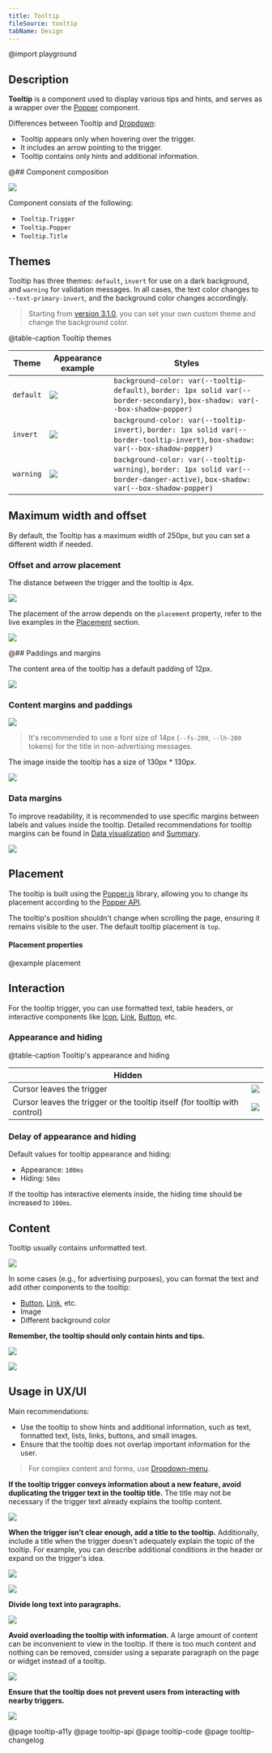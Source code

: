 ```yaml
---
title: Tooltip
fileSource: tooltip
tabName: Design
---
```


@import playground

## Description

**Tooltip** is a component used to display various tips and hints, and serves as a wrapper over the [Popper](/utils/popper/) component.

Differences between Tooltip and [Dropdown](/components/dropdown/):

- Tooltip appears only when hovering over the trigger.
- It includes an arrow pointing to the trigger.
- Tooltip contains only hints and additional information.

@## Component composition

![](static/tooltip-composition.png)

Component consists of the following:

- `Tooltip.Trigger`
- `Tooltip.Popper`
- `Tooltip.Title`

## Themes

Tooltip has three themes: `default`, `invert` for use on a dark background, and `warning` for validation messages. In all cases, the text color changes to `--text-primary-invert`, and the background color changes accordingly.

> Starting from [version 3.1.0](/components/tooltip/tooltip-changelog/), you can set your own custom theme and change the background color.

@table-caption Tooltip themes

| Theme   | Appearance example              | Styles      |
| ------- | ------------------------------- | ----------- |
| `default` | ![](static/default-theme.png) | `background-color: var(--tooltip-default)`, `border: 1px solid var(--border-secondary)`, `box-shadow: var(--box-shadow-popper)`     |
| `invert`  | ![](static/invert-theme.png)   | `background-color: var(--tooltip-invert)`, `border: 1px solid var(--border-tooltip-invert)`, `box-shadow: var(--box-shadow-popper)` |
| `warning` | ![](static/alert-theme.png)     | `background-color: var(--tooltip-warning)`, `border: 1px solid var(--border-danger-active)`, `box-shadow: var(--box-shadow-popper)` |

## Maximum width and offset

By default, the Tooltip has a maximum width of 250px, but you can set a different width if needed.

### Offset and arrow placement

The distance between the trigger and the tooltip is 4px.

![](static/tooltip-offset.png)

The placement of the arrow depends on the `placement` property, refer to the live examples in the [Placement](/components/tooltip/#placement) section.

![](static/tooltip-arrow-paddings.png)

@## Paddings and margins

The content area of the tooltip has a default padding of 12px.

![](static/tooltip-content-paddings.png)

### Content margins and paddings

![](static/tooltip-button.png)

> It's recommended to use a font size of 14px (`--fs-200`, `--lh-200` tokens) for the title in non-advertising messages.

The image inside the tooltip has a size of 130px * 130px.

![](static/tooltip-pic-paddings.png)

### Data margins

To improve readability, it is recommended to use specific margins between labels and values inside the tooltip. Detailed recommendations for tooltip margins can be found in [Data visualization](/data-display/d3-chart/#tooltip) and [Summary](/patterns/summary/#difference_value).

![](static/tooltip-margins.png)

## Placement

The tooltip is built using the [Popper.js](https://popper.js.org/) library, allowing you to change its placement according to the [Popper API](/utils/popper/popper-api/).

The tooltip's position shouldn't change when scrolling the page, ensuring it remains visible to the user. The default tooltip placement is `top`.

#### Placement properties

@example placement

## Interaction

For the tooltip trigger, you can use formatted text, table headers, or interactive components like [Icon](/style/icon/), [Link](/components/link/), [Button](/components/button/), etc.

### Appearance and hiding

@table-caption Tooltip's appearance and hiding

| Hidden    |                                |
| --------- | ------------------------------ |
| Cursor leaves the trigger                                                  | ![](static/hover-1.png) |
| Cursor leaves the trigger or the tooltip itself (for tooltip with control) | ![](static/hover-2.png) |

### Delay of appearance and hiding

Default values for tooltip appearance and hiding:

- Appearance: `100ms`
- Hiding: `50ms`

If the tooltip has interactive elements inside, the hiding time should be increased to `100ms`.

## Content

Tooltip usually contains unformatted text.

![](static/tooltip-basic.png)

In some cases (e.g., for advertising purposes), you can format the text and add other components to the tooltip:

- [Button](/components/button/), [Link](/components/link/), etc.
- Image
- Different background color

**Remember, the tooltip should only contain hints and tips.**

![](static/tooltip-advanced.png)

![](static/tooltip-advanced-2.png)

## Usage in UX/UI

Main recommendations:

- Use the tooltip to show hints and additional information, such as text, formatted text, lists, links, buttons, and small images.
- Ensure that the tooltip does not overlap important information for the user.

> For complex content and forms, use [Dropdown-menu](/components/dropdown-menu/).

**If the tooltip trigger conveys information about a new feature, avoid duplicating the trigger text in the tooltip title.** The title may not be necessary if the trigger text already explains the tooltip content.

![](static/tooltip-trigger-yes-no.png)

**When the trigger isn’t clear enough, add a title to the tooltip.** Additionally, include a title when the trigger doesn't adequately explain the topic of the tooltip. For example, you can describe additional conditions in the header or expand on the trigger's idea.

![](static/tooltip-trigger2-yes-no.png)

![](static/tooltip-trigger2-2-yes-no.png)

**Divide long text into paragraphs.**

![](static/tooltip-text-yes-no.png)

**Avoid overloading the tooltip with information.** A large amount of content can be inconvenient to view in the tooltip. If there is too much content and nothing can be removed, consider using a separate paragraph on the page or widget instead of a tooltip.

![](static/tooltip-content-yes-no.png)

**Ensure that the tooltip does not prevent users from interacting with nearby triggers.**

![](static/tooltip-hover-yes-no.png)

@page tooltip-a11y
@page tooltip-api
@page tooltip-code
@page tooltip-changelog
